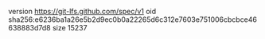 version https://git-lfs.github.com/spec/v1
oid sha256:e6236ba1a26e5b2d9ec0b0a22265d6c312e7603e751006cbcbce46638883d7d8
size 15237
